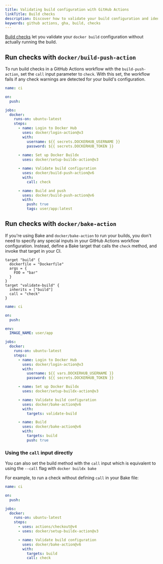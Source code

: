 ```yaml
---
title: Validating build configuration with GitHub Actions
linkTitle: Build checks
description: Discover how to validate your build configuration and identify best practice violations using build checks in GitHub Actions.
keywords: github actions, gha, build, checks
---
```


[Build checks](/manuals/build/checks.md) let you validate your `docker build`
configuration without actually running the build.

## Run checks with `docker/build-push-action`

To run build checks in a GitHub Actions workflow with the `build-push-action`,
set the `call` input parameter to `check`. With this set, the workflow fails if
any check warnings are detected for your build's configuration.

```yaml
name: ci

on:
  push:

jobs:
  docker:
    runs-on: ubuntu-latest
    steps:
      - name: Login to Docker Hub
        uses: docker/login-action@v3
        with:
          username: ${{ secrets.DOCKERHUB_USERNAME }}
          password: ${{ secrets.DOCKERHUB_TOKEN }}
      
      - name: Set up Docker Buildx
        uses: docker/setup-buildx-action@v3

      - name: Validate build configuration
        uses: docker/build-push-action@v6
        with:
          call: check

      - name: Build and push
        uses: docker/build-push-action@v6
        with:
          push: true
          tags: user/app:latest
```

## Run checks with `docker/bake-action`

If you're using Bake and `docker/bake-action` to run your builds, you don't
need to specify any special inputs in your GitHub Actions workflow
configuration. Instead, define a Bake target that calls the `check` method,
and invoke that target in your CI.

```hcl
target "build" {
  dockerfile = "Dockerfile"
  args = {
    FOO = "bar"
  }
}
target "validate-build" {
  inherits = ["build"]
  call = "check"
}
```

```yaml
name: ci

on:
  push:

env:
  IMAGE_NAME: user/app

jobs:
  docker:
    runs-on: ubuntu-latest
    steps:
      - name: Login to Docker Hub
        uses: docker/login-action@v3
        with:
          username: ${{ vars.DOCKERHUB_USERNAME }}
          password: ${{ secrets.DOCKERHUB_TOKEN }}

      - name: Set up Docker Buildx
        uses: docker/setup-buildx-action@v3

      - name: Validate build configuration
        uses: docker/bake-action@v6
        with:
          targets: validate-build

      - name: Build
        uses: docker/bake-action@v6
        with:
          targets: build
          push: true
```

### Using the `call` input directly

You can also set the build method with the `call` input which is equivalent to using the `--call` flag with `docker buildx bake`

For example, to run a check without defining `call` in your Bake file:

```yaml
name: ci

on:
  push:

jobs:
  docker:
    runs-on: ubuntu-latest
    steps:
      - uses: actions/checkout@v4
      - uses: docker/setup-buildx-action@v3

      - name: Validate build configuration
        uses: docker/bake-action@v6
        with:
          targets: build
          call: check
```
